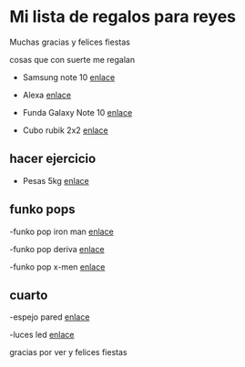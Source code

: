 # Mi lista de regalos para reyes

 Muchas gracias y felices fiestas

cosas que con suerte me regalan

- Samsung note 10 [enlace](https://www.amazon.com/-/es/Galaxy-Note-10/dp/B07Z43S4XB/ref=sr_1_7?__mk_es_US=%C3%85M%C3%85%C5%BD%C3%95%C3%91&crid=2HFO9SMHIF924&dchild=1&keywords=note+10+lite&qid=1608923415&sprefix=note+10+%2Caps%2C236&sr=)

- Alexa [enlace](https://www.amazon.com/Echo-Dot-3ra-Gen-inteligente/dp/B07FZ8S74R/ref=sr_1_5_sspa?__mk_es_US=%C3%85M%C3%85%C5%BD%C3%95%C3%91&crid=3TB2OA2X19KN9&dchild=1&keywords=alexa&qid=1608923712&sprefix=ale%2Caps%2C239&sr=8-5-spons&psc=1&spLa=ZW5jcnlwdGVkUXVhbGlmaWVyPUE3VU5DRjYwTDNTRzMmZW5jcnlwdGVkSWQ9QTEwMzAwNDMzRk9FSzVMWk41T1ZLJmVuY3J5cHRlZEFkSWQ9QTAyNjQwODkxWTJUVDk4VFNHRE1XJndpZGdldE5hbWU9c3BfbXRmJmFjdGlvbj1jbGlja1JlZGlyZWN0JmRvTm90TG9nQ2xpY2s9dHJ1ZQ==)

- Funda Galaxy Note 10 [enlace](https://www.amazon.es/dp/B083SQ5VKD/ref=sspa_dk_detail_1?psc=1&pd_rd_i=B083SQ5VKD&pd_rd_w=Sbq4p&pf_rd_p=af12bbbd-c74b-4d8c-ad16-2ed2a7b363ab&pd_rd_wg=WDcdk&pf_rd_r=9H4ZFCV184TGSXVDY8YY&pd_rd_r=ce450579-a49f-4218-b3ea-ac3a4566dfe3&smid=A77FI1O4U9SG2&spLa=ZW5jcnlwdGVkUXVhbGlmaWVyPUExWTFBWU5VUVVRRlU0JmVuY3J5cHRlZElkPUEwOTAyMzE1MTBFRTdJVFBHN0JCQyZlbmNyeXB0ZWRBZElkPUEwODY3NTAyMldENUpES01aWDNGSSZ3aWRnZXROYW1lPXNwX2RldGFpbCZhY3Rpb249Y2xpY2tSZWRpcmVjdCZkb05vdExvZ0NsaWNrPXRydWU==)

- Cubo rubik  2x2 [enlace](https://www.amazon.es/Maomaoyu-Speed-2x2x2-Carbono-Magico%EF%BC%88Negro%EF%BC%89/dp/B078G22VMK/ref=sr_1_4?dchild=1&keywords=cubo+rubik+2x2&qid=1608935814&sr=8-4)

## hacer ejercicio

- Pesas  5kg [enlace ](https://www.decathlon.es/es/p/mancuernas-vinilo-2-x-5kg-fitness-gym-pilates-nyamba-negro/_/R-p-130443?mc=8336580&c=NEGRO)

## funko pops
-funko pop iron man [enlace](https://www.amazon.es/POP-Funko-Avengers-Iron-Glows/dp/B083YS9R43/ref=sr_1_1?__mk_es_ES=%C3%85M%C3%85%C5%BD%C3%95%C3%91&crid=91GPVFYYL6AR&dchild=1&keywords=funko+pop+iron+man&qid=1608938544&quartzVehicle=69-2032&replacementKeywords=funko+pop+iron&sprefix=funko+pop+iron%2Caps%2C184&sr=8-1)

-funko pop deriva [enlace](https://www.amazon.es/Funko-Figura-Vinilo-Fortnite-36976/dp/B07L46GPLF/ref=sr_1_1?__mk_es_ES=%C3%85M%C3%85%C5%BD%C3%95%C3%91&crid=NKUF5PT8AO9Q&dchild=1&keywords=funko+pop+deriva&qid=1608938919&sprefix=funko+pop+der%2Caps%2C180&sr=8-1)

-funko pop x-men [enlace](https://www.amazon.es/Funko-Pop-Marvel-20th-Wolverine-Coleccionable/dp/B082FS24N3/ref=sr_1_17?__mk_es_ES=%C3%85M%C3%85%C5%BD%C3%95%C3%91&crid=3HVVKH653387B&dchild=1&keywords=funko+pop+x-men&qid=1608939244&sprefix=funko+pop+x-%2Caps%2C170&sr=8-17)

## cuarto

-espejo pared [enlace](https://www.ikea.com/es/es/p/nissedal-espejo-blanco-30320316)

-luces led [enlace](https://www.amazon.es/HOVVIDA-Bluetooth-Habitaci%C3%B3n-Controladas-Controlador/dp/B08DHV1NCT/ref=sr_1_11?__mk_es_ES=%C3%85M%C3%85%C5%BD%C3%95%C3%91&dchild=1&keywords=luces+led&qid=1609261370&sr=8-11)

gracias por ver y felices fiestas 
